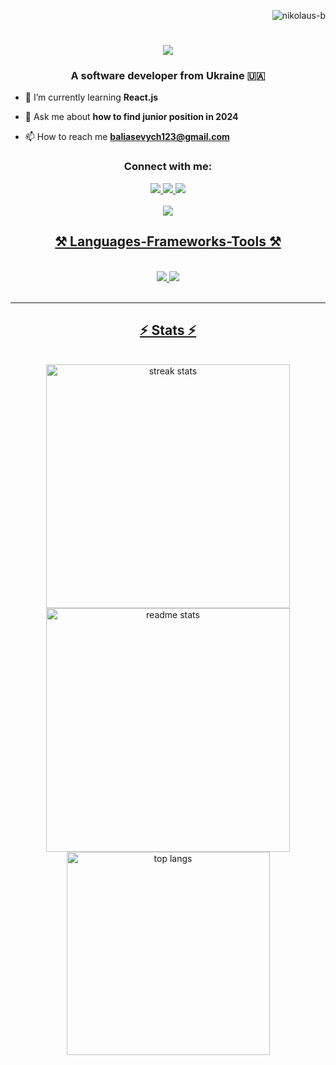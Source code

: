 <p align="right"> <img src="https://komarev.com/ghpvc/?username=nikolaus-b&label=Profile%20views&color=0e75b6&style=flat" alt="nikolaus-b" /> </p>

<h1 align="center">
    <img src="https://readme-typing-svg.herokuapp.com/?font=Righteous&size=35&center=true&vCenter=true&width=500&height=70&duration=4000&lines=Hi+There!+👋;+I'm+Mykola+Baliasevych!;" />
</h1>
<h3 align="center">A software developer from Ukraine 🇺🇦</h3>

- 🌱 I’m currently learning **React.js**

- 💬 Ask me about **how to find junior position in 2024**

- 📫 How to reach me **baliasevych123@gmail.com**

<h3 align="center">Connect with me:</h3>
<div align="center"> 
  <a href="mailto:baliasevych123@gmail.com">
    <img src="https://img.shields.io/badge/Gmail-333333?style=for-the-badge&logo=gmail&logoColor=red" />
  </a>
   
  <a href="https://www.linkedin.com/in/mykola-baliasevych/" target="_blank">
    <img src="https://img.shields.io/badge/LinkedIn-0077B5?style=for-the-badge&logo=linkedin&logoColor=white" target="_blank" />
  </a>
  
  <a href="https://nikolaus-b.github.io/portfolio/" target="_blank">
     <img src="https://img.shields.io/badge/Portfolio-FF5722?style=for-the-badge&logo=todoist&logoColor=white" target="_blank" /> 
  </a>
</div>

<br/>

<div align="center">  
  <a href="https://www.codewars.com/users/Nikolaus-B"><img src="https://www.codewars.com/users/Nikolaus-B/badges/large">
  </div>

<h2 align="center">⚒️ Languages-Frameworks-Tools ⚒️</h2>
<br/>
<div align="center">
    <img src="https://skillicons.dev/icons?i=react,bootstrap,mui,html,css,vscode,github,figma,tailwind,git" />
    <img src="https://skillicons.dev/icons?i=nodejs,javascript,typescript,express,mongodb,java,mysql" /><br>
</div>

<br/>
<hr/>

<h2 align="center">⚡ Stats ⚡</h2>
<br>
<div align=center>
  <img width=390 src="https://github-readme-streak-stats-NiKolaus-B.vercel.app/?user=salesp07&count_private=true&theme=react&border_radius=10" alt="streak stats"/>
  <img width=390 src="https://github-readme-stats-salesp07.vercel.app/api?username=NiKolaus-B&count_private=true&show_icons=true&theme=react&rank_icon=github&border_radius=10" alt="readme stats" />
  <br/>
  <img width=325 align="center" src="https://github-readme-stats-NiKolaus-B.vercel.app/api/top-langs/?username=NiKolaus-B&hide=HTML&langs_count=8&layout=compact&theme=react&border_radius=10&size_weight=0.5&count_weight=0.5&exclude_repo=github-readme-stats" alt="top langs" />
</div>

